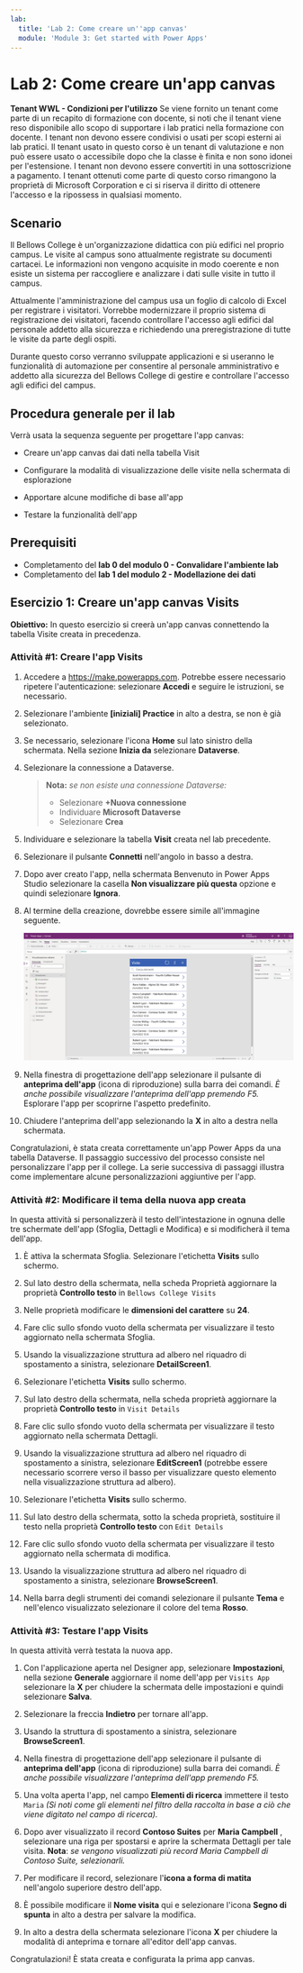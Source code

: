 ```yaml
---
lab:
  title: 'Lab 2: Come creare un''app canvas'
  module: 'Module 3: Get started with Power Apps'
---
```


# Lab 2: Come creare un'app canvas

**Tenant WWL - Condizioni per l'utilizzo** Se viene fornito un tenant come parte di un recapito di formazione con docente, si noti che il tenant viene reso disponibile allo scopo di supportare i lab pratici nella formazione con docente. I tenant non devono essere condivisi o usati per scopi esterni ai lab pratici. Il tenant usato in questo corso è un tenant di valutazione e non può essere usato o accessibile dopo che la classe è finita e non sono idonei per l'estensione. I tenant non devono essere convertiti in una sottoscrizione a pagamento. I tenant ottenuti come parte di questo corso rimangono la proprietà di Microsoft Corporation e ci si riserva il diritto di ottenere l'accesso e la ripossess in qualsiasi momento. 

## Scenario

Il Bellows College è un'organizzazione didattica con più edifici nel proprio campus. Le visite al campus sono attualmente registrate su documenti cartacei. Le informazioni non vengono acquisite in modo coerente e non esiste un sistema per raccogliere e analizzare i dati sulle visite in tutto il campus.

Attualmente l'amministrazione del campus usa un foglio di calcolo di Excel per registrare i visitatori. Vorrebbe modernizzare il proprio sistema di registrazione dei visitatori, facendo controllare l'accesso agli edifici dal personale addetto alla sicurezza e richiedendo una preregistrazione di tutte le visite da parte degli ospiti.

Durante questo corso verranno sviluppate applicazioni e si useranno le funzionalità di automazione per consentire al personale amministrativo e addetto alla sicurezza del Bellows College di gestire e controllare l'accesso agli edifici del campus.


## Procedura generale per il lab

Verrà usata la sequenza seguente per progettare l'app canvas:

- Creare un'app canvas dai dati nella tabella Visit

- Configurare la modalità di visualizzazione delle visite nella schermata di esplorazione

- Apportare alcune modifiche di base all'app

- Testare la funzionalità dell'app

## Prerequisiti

- Completamento del **lab 0 del modulo 0 - Convalidare l'ambiente lab**
- Completamento del **lab 1 del modulo 2 - Modellazione dei dati**


## Esercizio 1: Creare un'app canvas Visits

**Obiettivo:** In questo esercizio si creerà un'app canvas connettendo la tabella Visite creata in precedenza.


### Attività \#1: Creare l'app Visits

1.  Accedere a <https://make.powerapps.com>. Potrebbe essere necessario ripetere l'autenticazione: selezionare **Accedi** e seguire le istruzioni, se necessario.

2.  Selezionare l'ambiente **[iniziali] Practice** in alto a destra, se non è già selezionato.

3.  Se necessario, selezionare l'icona **Home** sul lato sinistro della schermata. Nella sezione **Inizia da** selezionare **Dataverse**.

4.  Selezionare la connessione a Dataverse.

    > **Nota:** *se non esiste una connessione Dataverse:*
    > - Selezionare **+Nuova connessione**
    > - Individuare **Microsoft Dataverse**
    > - Selezionare **Crea**

5.  Individuare e selezionare la tabella **Visit** creata nel lab precedente.

6.  Selezionare il pulsante **Connetti** nell'angolo in basso a destra.

7.  Dopo aver creato l'app, nella schermata Benvenuto in Power Apps Studio selezionare la casella **Non visualizzare più questa** opzione e quindi selezionare **Ignora**.

8.  Al termine della creazione, dovrebbe essere simile all'immagine seguente.

    ![App canvas creata dai dati Visit.](media/2-canvas-app-from-data.png)

9. Nella finestra di progettazione dell'app selezionare il pulsante di **anteprima dell'app** (icona di riproduzione) sulla barra dei comandi. *È anche possibile visualizzare l'anteprima dell'app premendo F5.* Esplorare l'app per scoprirne l'aspetto predefinito.

10. Chiudere l'anteprima dell'app selezionando la **X** in alto a destra nella schermata.

Congratulazioni, è stata creata correttamente un'app Power Apps da una tabella Dataverse. Il passaggio successivo del processo consiste nel personalizzare l'app per il college. La serie successiva di passaggi illustra come implementare alcune personalizzazioni aggiuntive per l'app.


### Attività \#2: Modificare il tema della nuova app creata

In questa attività si personalizzerà il testo dell'intestazione in ognuna delle tre schermate dell'app (Sfoglia, Dettagli e Modifica) e si modificherà il tema dell'app. 

1.  È attiva la schermata Sfoglia. Selezionare l'etichetta **Visits** sullo schermo.

1.  Sul lato destro della schermata, nella scheda Proprietà aggiornare la proprietà **Controllo testo** in `Bellows College Visits`

1.  Nelle proprietà modificare le **dimensioni del carattere** su **24**. 

1.  Fare clic sullo sfondo vuoto della schermata per visualizzare il testo aggiornato nella schermata Sfoglia. 

1.  Usando la visualizzazione struttura ad albero nel riquadro di spostamento a sinistra, selezionare **DetailScreen1**. 

1.  Selezionare l'etichetta **Visits** sullo schermo.

1.  Sul lato destro della schermata, nella scheda proprietà aggiornare la proprietà **Controllo testo** in `Visit Details`

1.  Fare clic sullo sfondo vuoto della schermata per visualizzare il testo aggiornato nella schermata Dettagli.

1.  Usando la visualizzazione struttura ad albero nel riquadro di spostamento a sinistra, selezionare **EditScreen1** (potrebbe essere necessario scorrere verso il basso per visualizzare questo elemento nella visualizzazione struttura ad albero).

1.  Selezionare l'etichetta **Visits** sullo schermo.

1.  Sul lato destro della schermata, sotto la scheda proprietà, sostituire il testo nella proprietà **Controllo testo** con `Edit Details`

1.  Fare clic sullo sfondo vuoto della schermata per visualizzare il testo aggiornato nella schermata di modifica.

1. Usando la visualizzazione struttura ad albero nel riquadro di spostamento a sinistra, selezionare **BrowseScreen1**.

1. Nella barra degli strumenti dei comandi selezionare il pulsante **Tema** e nell'elenco visualizzato selezionare il colore del tema **Rosso**.


### Attività \#3: Testare l'app Visits

In questa attività verrà testata la nuova app.

1.  Con l'applicazione aperta nel Designer app, selezionare **Impostazioni**, nella sezione **Generale** aggiornare il nome dell'app per `Visits App` selezionare la **X** per chiudere la schermata delle impostazioni e quindi selezionare **Salva**.

2.  Selezionare la freccia **Indietro** per tornare all'app.

3.  Usando la struttura di spostamento a sinistra, selezionare **BrowseScreen1**.

4.  Nella finestra di progettazione dell'app selezionare il pulsante di **anteprima dell'app** (icona di riproduzione) sulla barra dei comandi. *È anche possibile visualizzare l'anteprima dell'app premendo F5.*

4.  Una volta aperta l'app, nel campo **Elementi di ricerca** immettere il testo `Maria`
     *(Si noti come gli elementi nel filtro della raccolta in base a ciò che viene digitato nel campo di ricerca).*

5.  Dopo aver visualizzato il record **Contoso Suites** per **Maria Campbell** , selezionare una riga per spostarsi e aprire la schermata Dettagli per tale visita. **Nota**: *se vengono visualizzati più record Maria Campbell di Contoso Suite, selezionarli.*

6.  Per modificare il record, selezionare l'**icona a forma di matita** nell'angolo superiore destro dell'app.

7.  È possibile modificare il **Nome visita** qui e selezionare l'icona **Segno di spunta** in alto a destra per salvare la modifica.

8.  In alto a destra della schermata selezionare l'icona **X** per chiudere la modalità di anteprima e tornare all'editor dell'app canvas.

Congratulazioni! È stata creata e configurata la prima app canvas.


